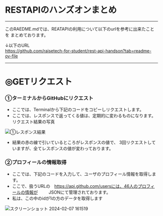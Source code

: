 # RESTAPIのハンズオンまとめ
***
このRAEDME.mdでは、REATAPIの利用について以下のurlを参考に出来たことを
まとめております。

↓以下のURL  
https://github.com/raisetech-for-student/rest-api-handson?tab=readme-ov-file

***
# ◎GETリクエスト
###  ①ターミナルからGitHubにリクエスト
  -  ここでは、Terminalから下記のコードをコピーしリクエストします。
  -  ここでは、レスポンスで返ってくる値は、定期的に変わるものになります。  
     リクエスト結果の写真
     
![①レスポンス結果](https://github.com/mizoguchi-kouichi/RESTAPI-handson/assets/156568693/d1accf0a-556f-4a4f-b046-50eec3c16b03)



  -  結果の赤の線で引いているところがレスポンスの値で、
     3回リクエストしていますが、全てレスポンスの値が変わっております。

### ②プロフィールの情報取得
  -  ここでは、下記のコードを入力して、ユーザのプロフィール情報を取得します。
  -  ここで、扱うURLの　https://api.github.com/usersには、46人のプロフィールの情報が
　　 JSONにて管理されております。
  -  私は、この中のidが1の方のデータを取得します

![スクリーンショット 2024-02-07 161519](https://github.com/mizoguchi-kouichi/RESTAPI-handson/assets/156568693/769ed633-baeb-4627-b347-6c4403baa413)


